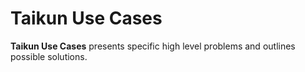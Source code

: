 # Taikun Use Cases

**Taikun Use Cases** presents specific high level problems and outlines possible solutions.
